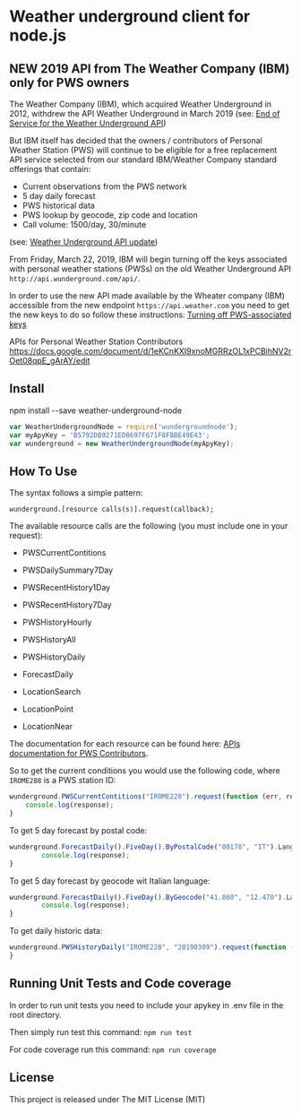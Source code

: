 # Weather underground client for node.js
## NEW 2019 API from The Weather Company (IBM) only for PWS owners

The Weather Company (IBM), which acquired Weather Underground in 2012, withdrew the API Weather Underground in March 2019 (see: [End of Service for the Weather Underground API](https://apicommunity.wunderground.com/weatherapi/topics/end-of-service-for-the-weather-underground-api))

But IBM itself has decided that the owners / contributors of Personal Weather Station (PWS) will continue to be eligible for a free replacement API service selected from our standard IBM/Weather Company standard offerings that contain:
 
- Current observations from the PWS network
- 5 day daily forecast
- PWS historical data
- PWS lookup by geocode, zip code and location
- Call volume: 1500/day, 30/minute

(see: [Weather Underground API update](https://apicommunity.wunderground.com/weatherapi/topics/weather-underground-api-update))

From Friday, March 22, 2019, IBM  will begin turning off the keys associated with personal weather stations (PWSs) on the old Weather Underground API `http://api.wunderground.com/api/`.

In order to use the new API made available by the Wheater company (IBM) accessible from the new endpoint `https://api.weather.com` you need to get the new keys to do so follow these instructions: [Turning off PWS-associated keys](https://apicommunity.wunderground.com/weatherapi/topics/turning-off-pws-associated-keys)

APIs for Personal Weather Station Contributors
https://docs.google.com/document/d/1eKCnKXI9xnoMGRRzOL1xPCBihNV2rOet08qpE_gArAY/edit


## Install
npm install --save weather-underground-node

```js
var WeatherUndergroundNode = require('wundergroundnode');
var myApyKey = 'B5792DB9271ED8697F671F8FBBE49E43';
var wunderground = new WeatherUndergroundNode(myApyKey);
```

## How To Use
The syntax follows a simple pattern:
    
    wunderground.[resource calls(s)].request(callback);
    
The available resource calls are the following (you must include one in your request):

- PWSCurrentContitions
- PWSDailySummary7Day
- PWSRecentHistory1Day
- PWSRecentHistory7Day

- PWSHistoryHourly
- PWSHistoryAll
- PWSHistoryDaily

- ForecastDaily

- LocationSearch
- LocationPoint
- LocationNear

The documentation for each resource can be found here: [APIs documentation for PWS Contributors](https://docs.google.com/document/d/1eKCnKXI9xnoMGRRzOL1xPCBihNV2rOet08qpE_gArAY/edit).

So to get the current conditions you would use the following code, where `IROME288` is a PWS station ID:

```js
wunderground.PWSCurrentContitions("IROME228").request(function (err, response)
    console.log(response);
}
```

To get 5 day forecast by postal code:

```js
wunderground.ForecastDaily().FiveDay().ByPostalCode("00178", "IT").Language("en-EN").request(function (err, response) {
        console.log(response);
}
```

To get 5 day forecast by geocode wit Italian language:

```js
wunderground.ForecastDaily().FiveDay().ByGeocode("41.860", "12.470").Language("it-IT").request(function (err, response) {(function (err, response) {
        console.log(response);
}
```
To get daily historic data:

```js
wunderground.PWSHistoryDaily("IROME228", "20190309").request(function (err, response) {                 console.log(response);
}
```

## Running Unit Tests and Code coverage

In order to run unit tests you need to include your apykey in .env file in the root directory.

Then simply run test this command: ```npm run test```

For code coverage run this command: ```npm run coverage```

## License
This project is released under The MIT License (MIT)
